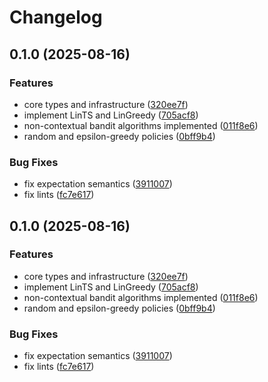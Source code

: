 # Changelog

## 0.1.0 (2025-08-16)


### Features

* core types and infrastructure ([320ee7f](https://github.com/mjkoo/trashpanda/commit/320ee7fa259602f822a1cf2d90634e287816c8ef))
* implement LinTS and LinGreedy ([705acf8](https://github.com/mjkoo/trashpanda/commit/705acf807f91effeb85c82ff29bb6f9b05b6a379))
* non-contextual bandit algorithms implemented ([011f8e6](https://github.com/mjkoo/trashpanda/commit/011f8e6d21b4aa0c38a115a4fccfa1a2f5ed0af3))
* random and epsilon-greedy policies ([0bff9b4](https://github.com/mjkoo/trashpanda/commit/0bff9b431a6191394a00fffaf89d137b90d1f5b7))


### Bug Fixes

* fix expectation semantics ([3911007](https://github.com/mjkoo/trashpanda/commit/39110079a9f90a9977d4e513fde1e0263781a3df))
* fix lints ([fc7e617](https://github.com/mjkoo/trashpanda/commit/fc7e617c4020b46c0c8ec67af4f8f471e2861a3b))

## 0.1.0 (2025-08-16)


### Features

* core types and infrastructure ([320ee7f](https://github.com/mjkoo/trashpanda/commit/320ee7fa259602f822a1cf2d90634e287816c8ef))
* implement LinTS and LinGreedy ([705acf8](https://github.com/mjkoo/trashpanda/commit/705acf807f91effeb85c82ff29bb6f9b05b6a379))
* non-contextual bandit algorithms implemented ([011f8e6](https://github.com/mjkoo/trashpanda/commit/011f8e6d21b4aa0c38a115a4fccfa1a2f5ed0af3))
* random and epsilon-greedy policies ([0bff9b4](https://github.com/mjkoo/trashpanda/commit/0bff9b431a6191394a00fffaf89d137b90d1f5b7))


### Bug Fixes

* fix expectation semantics ([3911007](https://github.com/mjkoo/trashpanda/commit/39110079a9f90a9977d4e513fde1e0263781a3df))
* fix lints ([fc7e617](https://github.com/mjkoo/trashpanda/commit/fc7e617c4020b46c0c8ec67af4f8f471e2861a3b))
